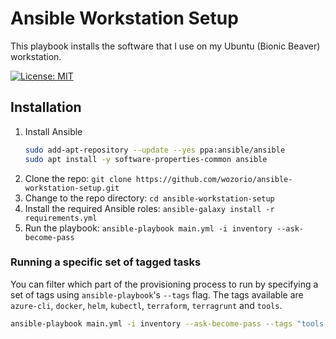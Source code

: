 # Ansible Workstation Setup
This playbook installs the software that I use on my Ubuntu (Bionic Beaver) workstation.

[![License: MIT](https://img.shields.io/badge/License-MIT-yellow.svg)](https://opensource.org/licenses/MIT)

## Installation
1. Install Ansible
    ```bash
    sudo add-apt-repository --update --yes ppa:ansible/ansible
    sudo apt install -y software-properties-common ansible
    ```
1. Clone the repo: `git clone https://github.com/wozorio/ansible-workstation-setup.git`
1. Change to the repo directory: `cd ansible-workstation-setup`
1. Install the required Ansible roles: `ansible-galaxy install -r requirements.yml`
3. Run the playbook: `ansible-playbook main.yml -i inventory --ask-become-pass`

### Running a specific set of tagged tasks

You can filter which part of the provisioning process to run by specifying a set of tags using `ansible-playbook`'s `--tags` flag. The tags available are `azure-cli`, `docker`, `helm`, `kubectl`, `terraform`, `terragrunt` and `tools`.

```bash
ansible-playbook main.yml -i inventory --ask-become-pass --tags "tools, terraform"
```
